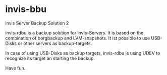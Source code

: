 # invis-bbu
 invis Server Backup Solution 2

invis-rdbu is a backup solution for invis-Servers. It is based on the combination of borgbackup and LVM-snapshots. It ist possible to use USB-Disks or other servers as backup-targets.

In case of using USB-Disks as backup targets, invis-rdbu is using UDEV to recognize its target an starting the backup.

Have fun.
